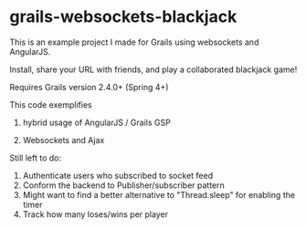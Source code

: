 grails-websockets-blackjack
===========================

This is an example project I made for Grails using websockets and AngularJS.

Install, share your URL with friends, and play a collaborated blackjack game!

Requires Grails version 2.4.0+ (Spring 4+)

This code exemplifies
1. hybrid usage of AngularJS / Grails GSP

2. Websockets and Ajax


Still left to do:
1. Authenticate users who subscribed to socket feed
2. Conform the backend to Publisher/subscriber pattern
3. Might want to find a better alternative to "Thread.sleep" for enabling the timer
4. Track how many loses/wins per player
